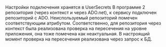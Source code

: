 Настройки подключения хранятся в UserSecrets
В программе 2 репозитория (через контекст и через ADO.net), к сервису подключен репозиторий с ADO. Неиспользуемый репозиторий помечен соответствующим атрибутом.
Соответственно, для репозитория через контекст была реализована проверка на пересечения на уровне приложения, она тоже помечена как неактуальная. В настроящий момент проверка на пересечения реализована через запрос к БД.
